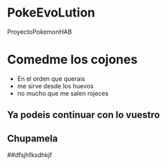# PokeEvoLution

ProyectoPokemonHAB

# Comedme los cojones

- En el orden que querais
- me sirve desde los huevos
- no mucho que me salen rojeces

## Ya podeis continuar con lo vuestro

## Chupamela

##dfsjhfksdhkjf
